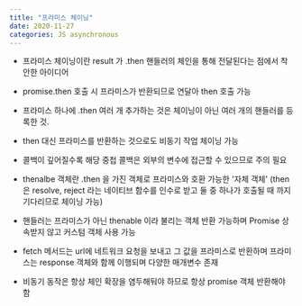 ```yaml
---
title: "프라미스 체이닝"
date: 2020-11-27
categories: JS asynchronous
---
```


- 프라미스 체이닝이란 result 가 .then 핸들러의 체인을 통해 전달된다는 점에서 착안한 아이디어

- promise.then 호출 시 프라미스가 반환되므로 연달아 then 호출 가능

- 프라미스 하나에 .then 여러 개 추가하는 것은 체이닝이 아닌 여러 개의 핸들러를 등록한 것.

- then 대신 프라미스를 반환하는 것으로도 비동기 작업 체이닝 가능

- 콜백이 깊어질수록 해당 중첩 콜백은 외부의 변수에 접근할 수 있으므로 주의 필요

- thenalbe 객체란 .then 을 가진 객체로 프라미스와 호환 가능한 '자체 객체' (then 은 resolve, reject 라는 네이티브 함수를 인수로 받고 둘 중 하나가 호출될 때 까지 기다리므로 체이닝 가능)

- 핸들러는 프라미스가 아닌 thenable 이라 불리는 객체 반환 가능하며 Promise 상속받지 않고 커스텀 객체 사용 가능

- fetch 메서드는 url에 네트워크 요청을 보내고 그 값을 프라미스로 반환하며 프라미스는 response 객체와 함께 이행되며 다양한 매개변수 존재

- 비동기 동작은 항상 체인 확장을 염두해둬야 하므로 항상 promise 객체 반환해야 함
